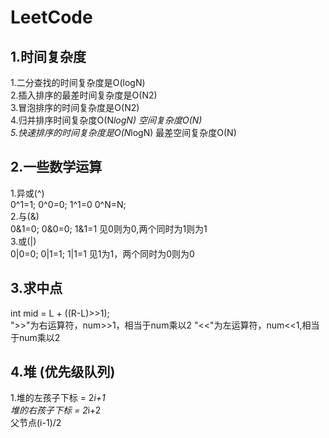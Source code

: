 # LeetCode
## 1.时间复杂度
1.二分查找的时间复杂度是O(logN)  
2.插入排序的最差时间复杂度是O(N2)  
3.冒泡排序的时间复杂度是O(N2)  
4.归并排序时间复杂度O(N*logN) 空间复杂度O(N)  
5.快速排序的时间复杂度是O(N*logN) 最差空间复杂度O(N)

## 2.一些数学运算
1.异或(^)  
  0^1=1; 0^0=0; 1^1=0 0^N=N;  
2.与(&)  
0&1=0; 0&0=0; 1&1=1 见0则为0,两个同时为1则为1  
3.或(|)  
0|0=0; 0|1=1; 1|1=1 见1为1，两个同时为0则为0  
## 3.求中点  
int mid = L + ((R-L)>>1);  
">>"为右运算符，num>>1，相当于num乘以2
"<<"为左运算符，num<<1,相当于num乘以2  

## 4.堆 (优先级队列)
1.堆的左孩子下标 = 2*i+1  
  堆的右孩子下标 = 2*i+2  
  父节点(i-1)/2
